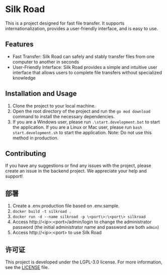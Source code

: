 # Silk Road

This is a project designed for fast file transfer. It supports internationalization, provides a user-friendly interface, and is easy to use.

## Features

- Fast Transfer: Silk Road can safely and stably transfer files from one computer to another in seconds
- User-Friendly Interface: Silk Road provides a simple and intuitive user interface that allows users to complete file transfers without specialized knowledge

## Installation and Usage

1. Clone the project to your local machine.
2. Open the root directory of the project and run the `go mod download` command to install the necessary dependencies.
3. If you are a Windows user, please run `.\start.development.bat` to start the application. If you are a Linux or Mac user, please run `bash start.development.sh` to start the application. Note: Do not use this method in production.

## Contributing

If you have any suggestions or find any issues with the project, please create an issue in the backend project. We appreciate your help and support!

## 部署

1. Create a .env.production file based on .env.sample.
2. `docker build -t silkroad .`
3. `docker run -d --name silkroad -p \<port\>:\<port\> silkroad`
4. Access http://\<ip\>:\<port\>/admin/login to change the administrator password (the initial administrator name and password are both `admin`)
5. Access http://\<ip\>:\<port\> to use Silk Road

## 许可证

This project is developed under the LGPL-3.0 license. For more information, see the [LICENSE](https://github.com/ZDSJdeJT/silkroad-backend/blob/main/LICENSE) file.
